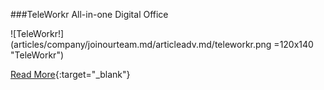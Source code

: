 ###TeleWorkr
All-in-one Digital Office

![TeleWorkr!] (articles/company/joinourteam.md/articleadv.md/teleworkr.png =120x140 "TeleWorkr")

[Read More]({{#makeLink}}./landing.html?product_path=./products/telefamily.md/teleworkr.md&menu_path=.menus/en{{/makeLink}}){:target="_blank"}